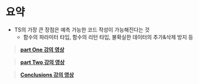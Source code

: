 # 요약

- TS의 가장 큰 장점은 예측 가능한 코드 작성이 가능해진다는 것
  - 함수의 파라미터 타입, 함수의 리턴 타입, 불확실한 데이터의 추가&삭제 방지 등

> **[part One 강의 영상](https://youtu.be/oX_qbVdRZ60)**

> **[part Two 강의 영상](https://youtu.be/Jv5ivoyoKAc)**

> **[Conclusions 강의 영상](https://youtu.be/_lr4f3I0Lgo)**